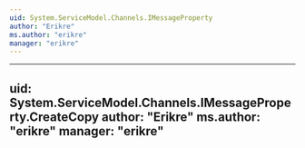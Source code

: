 ```yaml
---
uid: System.ServiceModel.Channels.IMessageProperty
author: "Erikre"
ms.author: "erikre"
manager: "erikre"
---
```


---
uid: System.ServiceModel.Channels.IMessageProperty.CreateCopy
author: "Erikre"
ms.author: "erikre"
manager: "erikre"
---
